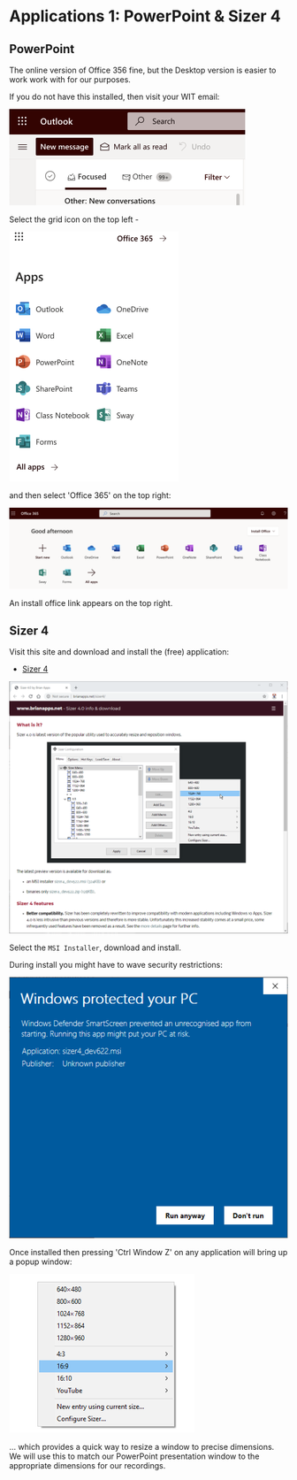 # Applications 1: PowerPoint & Sizer 4

## PowerPoint

The online version of Office 356 fine, but the Desktop version is easier to work work with for our purposes.

If you do not have this installed, then visit your WIT email:


![](img/26.png)

Select the grid icon on the top left - 

![](img/27.png)

and then select 'Office 365' on the top right:

![](img/28.png)

An install office link appears on the top right.

## Sizer 4

Visit this site and download and install the (free) application:

- [Sizer 4](http://www.brianapps.net/sizer4/)


![](img/21.png)

Select the `MSI Installer`, download and install.

During install you might have to wave security restrictions:

![](img/22.png)

Once installed then pressing 'Ctrl Window Z' on any application will bring up a popup window:

![](img/29.png)

... which provides a quick way to resize a window to precise dimensions. We will use this to match our PowerPoint presentation window to the appropriate dimensions for our recordings.